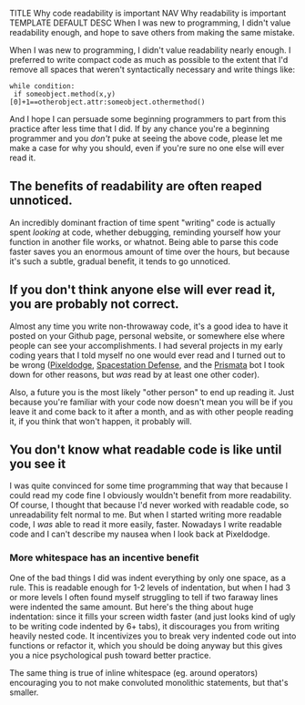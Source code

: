 TITLE Why code readability is important
NAV Why readability is important
TEMPLATE DEFAULT
DESC When I was new to programming, I didn't value readability enough, and hope to save others from making the same mistake.

When I was new to programming, I didn't value readability nearly enough. I preferred to write compact code as much as possible to the extent that I'd remove all spaces that weren't syntactically necessary and write things like:
```
while condition:
 if someobject.method(x,y)[0]+1==otherobject.attr:someobject.othermethod()
```
And I hope I can persuade some beginning programmers to part from this practice after less time that I did. If by any chance you're a beginning programmer and you *don't* puke at seeing the above code, please let me make a case for why you should, even if you're sure no one else will ever read it.

## The benefits of readability are often reaped unnoticed.

An incredibly dominant fraction of time spent "writing" code is actually spent *looking* at code, whether debugging, reminding yourself how your function in another file works, or whatnot. Being able to parse this code faster saves you an enormous amount of time over the hours, but because it's such a subtle, gradual benefit, it tends to go unnoticed.

## If you don't think anyone else will ever read it, you are probably not correct.

Almost any time you write non-throwaway code, it's a good idea to have it posted on your Github page, personal website, or somewhere else where people can see your accomplishments. I had several projects in my early coding years that I told myself no one would ever read and I turned out to be wrong ([Pixeldodge](https://github.com/yujiri8/pixeldodge), [Spacestation Defense](https://github.com/yujiri8/spacestation-defense), and the [Prismata](/reviews/prismata) bot I took down for other reasons, but *was* read by at least one other coder).

Also, a future you is the most likely "other person" to end up reading it. Just because you're familiar with your code now doesn't mean you will be if you leave it and come back to it after a month, and as with other people reading it, if you think that won't happen, it probably will.

## You don't know what readable code is like until you see it

I was quite convinced for some time programming that way that because I could read my code fine I obviously wouldn't benefit from more readability. Of course, I thought that because I'd never worked with readable code, so unreadability felt normal to me. But when I started writing more readable code, I *was* able to read it more easily, faster. Nowadays I write readable code and I can't describe my nausea when I look back at Pixeldodge.

### More whitespace has an incentive benefit

One of the bad things I did was indent everything by only one space, as a rule. This is readable enough for 1-2 levels of indentation, but when I had 3 or more levels I often found myself struggling to tell if two faraway lines were indented the same amount. But here's the thing about huge indentation: since it fills your screen width faster (and just looks kind of ugly to be writing code indented by 6+ tabs), it discourages you from writing heavily nested code. It incentivizes you to break very indented code out into functions or refactor it, which you should be doing anyway but this gives you a nice psychological push toward better practice.

The same thing is true of inline whitespace (eg. around operators) encouraging you to not make convoluted monolithic statements, but that's smaller.
